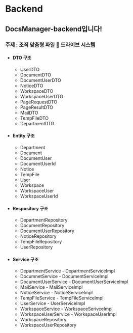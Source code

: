 # Backend
## DocsManager-backend입니다!
### 주제 : 조직 맞춤형 파일 📁 드라이브 시스템
+ ####  DTO 구조
  + UserDTO
  + DocumentDTO
  + DocumentUserDTO
  + NoticeDTO
  + WorkspaceDTO
  + WorkspaceUserDTO
  + PageRequestDTO
  + PageResultDTO
  + MailDTO
  + TempFileDTO
  + DepartmentDTO
 
+ #### Entity 구조
  + Department
  + Document
  + DocumentUser
  + DocumentUserId
  + Notice
  + TempFile
  + User
  + Workspace
  + WorkspaceUser
  + WorkspaceUserId

+ #### Respository 구조
  + DepartmentRepository
  + DocumentRepository
  + DocumentUserRepository
  + NoticeRepository
  + TempFileRepository
  + UserRepository
  
+ #### Service 구조
  + DepartmentService - DepartmentServiceImpl
  + DocumnetService - DocumentServiceImpl
  + DocumentUserService - DocumentUserServiceImpl
  + MailService - MailServiceImpl
  + NoticeService - NoticeServiceImpl
  + TempFileService - TempFileServiceImpl
  + UserService - UserServiceImpl
  + WorkspaceService - WorkspaceSerivceImpl
  + WorkspaceUserService - WorkspaceUserImpl
  + WorkspaceRepository
  + WorkspaceUserRepository
